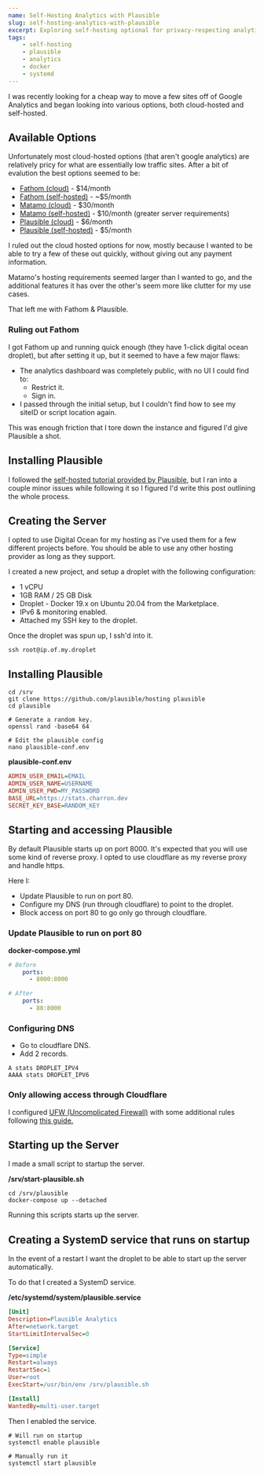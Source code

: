 ```yaml
---
name: Self-Hosting Analytics with Plausible
slug: self-hosting-analytics-with-plausible
excerpt: Exploring self-hosting optional for privacy-respecting analytics.
tags:
    - self-hosting
    - plausible
    - analytics
    - docker
    - systemd
---
```


I was recently looking for a cheap way to move a few sites off of Google Analytics
and began looking into various options, both cloud-hosted and self-hosted.

## Available Options

Unfortunately most cloud-hosted options (that aren't google analytics)
are relatively pricy for what are essentially low traffic sites. After a bit of evalution
the best options seemed to be:

- [Fathom (cloud)](https://usefathom.com/pricing) - \$14/month
- [Fathom (self-hosted)](https://github.com/usefathom/fathom) - ~\$5/month
- [Matamo (cloud)](https://matomo.org/pricing/) - \$30/month
- [Matamo (self-hosted)](https://github.com/matomo-org/matomo) - \$10/month (greater server requirements)
- [Plausible (cloud)](https://plausible.io/) - \$6/month
- [Plausible (self-hosted)](https://github.com/plausible/analytics) - \$5/month

I ruled out the cloud hosted options for now, mostly because I wanted to be able to try a few of these out
quickly, without giving out any payment information.

Matamo's hosting requirements seemed larger than I wanted to go, and the additional features it has
over the other's seem more like clutter for my use cases.

That left me with Fathom & Plausible.

### Ruling out Fathom

I got Fathom up and running quick enough (they have 1-click digital ocean droplet),
but after setting it up, but it seemed to have a few major flaws:

- The analytics dashboard was completely public, with no UI I could find to:
    - Restrict it.
    - Sign in.
- I passed through the initial setup, but I couldn't find how to see my siteID or script location again.

This was enough friction that I tore down the instance and figured I'd give Plausible a shot.

## Installing Plausible

I followed the [self-hosted tutorial provided by Plausible](https://docs.plausible.io/self-hosting/), but I ran into a couple minor issues while
following it so I figured I'd write this post outlining the whole process.

## Creating the Server

I opted to use Digital Ocean for my hosting as I've used them for a few different projects before.
You should be able to use any other hosting provider as long as they support.

I created a new project, and setup a droplet with the following configuration:

- 1 vCPU
- 1GB RAM / 25 GB Disk
- Droplet - Docker 19.x on Ubuntu 20.04 from the Marketplace.
- IPv6 & monitoring enabled.
- Attached my SSH key to the droplet.

Once the droplet was spun up, I ssh'd into it.

```shell
ssh root@ip.of.my.droplet
```

## Installing Plausible

```shell
cd /srv
git clone https://github.com/plausible/hosting plausible
cd plausible

# Generate a random key.
openssl rand -base64 64

# Edit the plausible config
nano plausible-conf.env
```

**plausible-conf.env**

```ini
ADMIN_USER_EMAIL=EMAIL
ADMIN_USER_NAME=USERNAME
ADMIN_USER_PWD=MY_PASSWORD
BASE_URL=https://stats.charron.dev
SECRET_KEY_BASE=RANDOM_KEY
```

## Starting and accessing Plausible

By default Plausible starts up on port 8000. It's expected that you will use some kind of reverse proxy.
I opted to use cloudflare as my reverse proxy and handle https.

Here I:

- Update Plausible to run on port 80.
- Configure my DNS (run through cloudflare) to point to the droplet.
- Block access on port 80 to go only go through cloudflare.

### Update Plausible to run on port 80

**docker-compose.yml**

```yml
# Before
    ports:
      - 8000:8000

# After
    ports:
      - 80:8000
```

### Configuring DNS

- Go to cloudflare DNS.
- Add 2 records.

```shell
A stats DROPLET_IPV4
AAAA stats DROPLET_IPV6
```

### Only allowing access through Cloudflare

I configured [UFW (Uncomplicated Firewall)](https://wiki.ubuntu.com/UncomplicatedFirewall) with some additional rules
following [this guide.](https://designinterventionsystems.com/plone-blog/configuring-the-ufw-firewall-to-allow-cloudflare-ip-addresses)

## Starting up the Server

I made a small script to startup the server.

**/srv/start-plausible.sh**

```shell
cd /srv/plausible
docker-compose up --detached
```

Running this scripts starts up the server.

## Creating a SystemD service that runs on startup

In the event of a restart I want the droplet to be able to start up the server automatically.

To do that I created a SystemD service.

**/etc/systemd/system/plausible.service**

```ini
[Unit]
Description=Plausible Analytics
After=network.target
StartLimitIntervalSec=0

[Service]
Type=simple
Restart=always
RestartSec=1
User=root
ExecStart=/usr/bin/env /srv/plausible.sh

[Install]
WantedBy=multi-user.target
```

Then I enabled the service.

```shell
# Will run on startup
systemctl enable plausible

# Manually run it
systemctl start plausible
```
